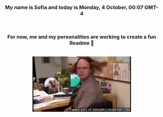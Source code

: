 


<div align="center">
<h3 >My name is Sofia and today is Monday, 4 October, 00:07 GMT-4</h3><br>
<h3 >For now, me and my personalities are working to create a fun Readme 👋
</h3><br>
<img src='img/dwight.gif' alt='working...'/>
</div>
